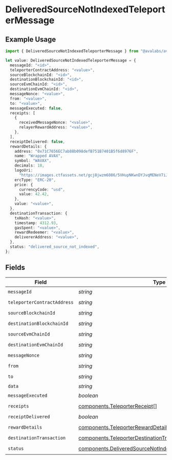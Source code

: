 # DeliveredSourceNotIndexedTeleporterMessage

## Example Usage

```typescript
import { DeliveredSourceNotIndexedTeleporterMessage } from "@avalabs/avacloud-sdk/models/components";

let value: DeliveredSourceNotIndexedTeleporterMessage = {
  messageId: "<id>",
  teleporterContractAddress: "<value>",
  sourceBlockchainId: "<id>",
  destinationBlockchainId: "<id>",
  sourceEvmChainId: "<id>",
  destinationEvmChainId: "<id>",
  messageNonce: "<value>",
  from: "<value>",
  to: "<value>",
  messageExecuted: false,
  receipts: [
    {
      receivedMessageNonce: "<value>",
      relayerRewardAddress: "<value>",
    },
  ],
  receiptDelivered: false,
  rewardDetails: {
    address: "0x71C7656EC7ab88b098defB751B7401B5f6d8976F",
    name: "Wrapped AVAX",
    symbol: "WAVAX",
    decimals: 18,
    logoUri:
      "https://images.ctfassets.net/gcj8jwzm6086/5VHupNKwnDYJvqMENeV7iJ/fdd6326b7a82c8388e4ee9d4be7062d4/avalanche-avax-logo.svg",
    ercType: "ERC-20",
    price: {
      currencyCode: "usd",
      value: 42.42,
    },
    value: "<value>",
  },
  destinationTransaction: {
    txHash: "<value>",
    timestamp: 4312.93,
    gasSpent: "<value>",
    rewardRedeemer: "<value>",
    delivererAddress: "<value>",
  },
  status: "delivered_source_not_indexed",
};
```

## Fields

| Field                                                                                                                                      | Type                                                                                                                                       | Required                                                                                                                                   | Description                                                                                                                                |
| ------------------------------------------------------------------------------------------------------------------------------------------ | ------------------------------------------------------------------------------------------------------------------------------------------ | ------------------------------------------------------------------------------------------------------------------------------------------ | ------------------------------------------------------------------------------------------------------------------------------------------ |
| `messageId`                                                                                                                                | *string*                                                                                                                                   | :heavy_check_mark:                                                                                                                         | N/A                                                                                                                                        |
| `teleporterContractAddress`                                                                                                                | *string*                                                                                                                                   | :heavy_check_mark:                                                                                                                         | N/A                                                                                                                                        |
| `sourceBlockchainId`                                                                                                                       | *string*                                                                                                                                   | :heavy_check_mark:                                                                                                                         | N/A                                                                                                                                        |
| `destinationBlockchainId`                                                                                                                  | *string*                                                                                                                                   | :heavy_check_mark:                                                                                                                         | N/A                                                                                                                                        |
| `sourceEvmChainId`                                                                                                                         | *string*                                                                                                                                   | :heavy_check_mark:                                                                                                                         | N/A                                                                                                                                        |
| `destinationEvmChainId`                                                                                                                    | *string*                                                                                                                                   | :heavy_check_mark:                                                                                                                         | N/A                                                                                                                                        |
| `messageNonce`                                                                                                                             | *string*                                                                                                                                   | :heavy_check_mark:                                                                                                                         | N/A                                                                                                                                        |
| `from`                                                                                                                                     | *string*                                                                                                                                   | :heavy_check_mark:                                                                                                                         | N/A                                                                                                                                        |
| `to`                                                                                                                                       | *string*                                                                                                                                   | :heavy_check_mark:                                                                                                                         | N/A                                                                                                                                        |
| `data`                                                                                                                                     | *string*                                                                                                                                   | :heavy_minus_sign:                                                                                                                         | N/A                                                                                                                                        |
| `messageExecuted`                                                                                                                          | *boolean*                                                                                                                                  | :heavy_check_mark:                                                                                                                         | N/A                                                                                                                                        |
| `receipts`                                                                                                                                 | [components.TeleporterReceipt](../../models/components/teleporterreceipt.md)[]                                                             | :heavy_check_mark:                                                                                                                         | N/A                                                                                                                                        |
| `receiptDelivered`                                                                                                                         | *boolean*                                                                                                                                  | :heavy_check_mark:                                                                                                                         | N/A                                                                                                                                        |
| `rewardDetails`                                                                                                                            | [components.TeleporterRewardDetails](../../models/components/teleporterrewarddetails.md)                                                   | :heavy_check_mark:                                                                                                                         | N/A                                                                                                                                        |
| `destinationTransaction`                                                                                                                   | [components.TeleporterDestinationTransaction](../../models/components/teleporterdestinationtransaction.md)                                 | :heavy_check_mark:                                                                                                                         | N/A                                                                                                                                        |
| `status`                                                                                                                                   | [components.DeliveredSourceNotIndexedTeleporterMessageStatus](../../models/components/deliveredsourcenotindexedteleportermessagestatus.md) | :heavy_check_mark:                                                                                                                         | N/A                                                                                                                                        |